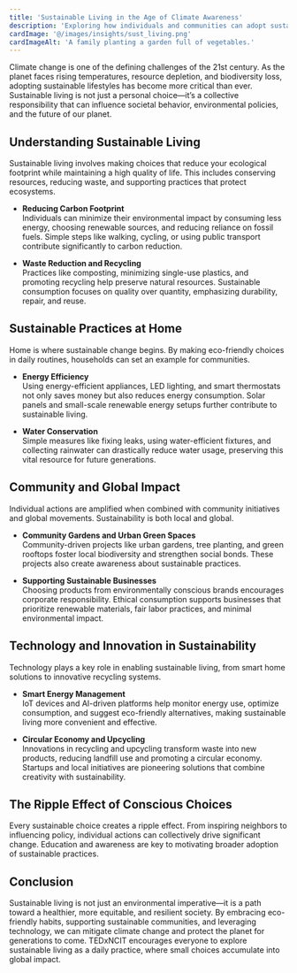 ```yaml
---
title: 'Sustainable Living in the Age of Climate Awareness'
description: 'Exploring how individuals and communities can adopt sustainable practices to combat climate change and promote environmental stewardship.'
cardImage: '@/images/insights/sust_living.png'
cardImageAlt: 'A family planting a garden full of vegetables.'
---
```


Climate change is one of the defining challenges of the 21st century. As the planet faces rising temperatures, resource depletion, and biodiversity loss, adopting sustainable lifestyles has become more critical than ever. Sustainable living is not just a personal choice—it’s a collective responsibility that can influence societal behavior, environmental policies, and the future of our planet.

## Understanding Sustainable Living

Sustainable living involves making choices that reduce your ecological footprint while maintaining a high quality of life. This includes conserving resources, reducing waste, and supporting practices that protect ecosystems.

- **Reducing Carbon Footprint**  
  Individuals can minimize their environmental impact by consuming less energy, choosing renewable sources, and reducing reliance on fossil fuels. Simple steps like walking, cycling, or using public transport contribute significantly to carbon reduction.

- **Waste Reduction and Recycling**  
  Practices like composting, minimizing single-use plastics, and promoting recycling help preserve natural resources. Sustainable consumption focuses on quality over quantity, emphasizing durability, repair, and reuse.

## Sustainable Practices at Home

Home is where sustainable change begins. By making eco-friendly choices in daily routines, households can set an example for communities.

- **Energy Efficiency**  
  Using energy-efficient appliances, LED lighting, and smart thermostats not only saves money but also reduces energy consumption. Solar panels and small-scale renewable energy setups further contribute to sustainable living.

- **Water Conservation**  
  Simple measures like fixing leaks, using water-efficient fixtures, and collecting rainwater can drastically reduce water usage, preserving this vital resource for future generations.

## Community and Global Impact

Individual actions are amplified when combined with community initiatives and global movements. Sustainability is both local and global.

- **Community Gardens and Urban Green Spaces**  
  Community-driven projects like urban gardens, tree planting, and green rooftops foster local biodiversity and strengthen social bonds. These projects also create awareness about sustainable practices.

- **Supporting Sustainable Businesses**  
  Choosing products from environmentally conscious brands encourages corporate responsibility. Ethical consumption supports businesses that prioritize renewable materials, fair labor practices, and minimal environmental impact.

## Technology and Innovation in Sustainability

Technology plays a key role in enabling sustainable living, from smart home solutions to innovative recycling systems.

- **Smart Energy Management**  
  IoT devices and AI-driven platforms help monitor energy use, optimize consumption, and suggest eco-friendly alternatives, making sustainable living more convenient and effective.

- **Circular Economy and Upcycling**  
  Innovations in recycling and upcycling transform waste into new products, reducing landfill use and promoting a circular economy. Startups and local initiatives are pioneering solutions that combine creativity with sustainability.

## The Ripple Effect of Conscious Choices

Every sustainable choice creates a ripple effect. From inspiring neighbors to influencing policy, individual actions can collectively drive significant change. Education and awareness are key to motivating broader adoption of sustainable practices.

## Conclusion

Sustainable living is not just an environmental imperative—it is a path toward a healthier, more equitable, and resilient society. By embracing eco-friendly habits, supporting sustainable communities, and leveraging technology, we can mitigate climate change and protect the planet for generations to come. TEDxNCIT encourages everyone to explore sustainable living as a daily practice, where small choices accumulate into global impact.
